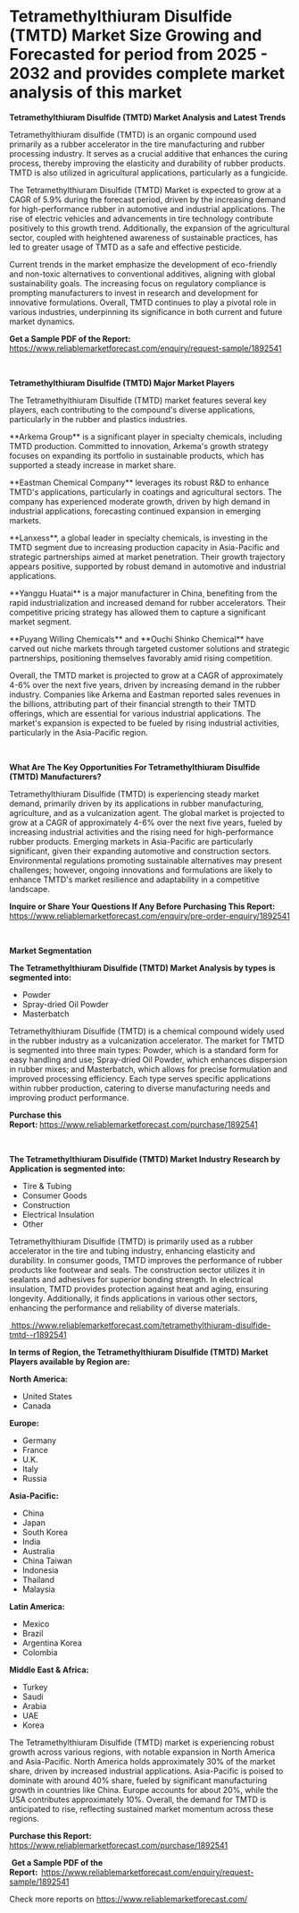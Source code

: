 <p><h1>Tetramethylthiuram Disulfide (TMTD) Market Size Growing and Forecasted for period from 2025 - 2032 and provides complete market analysis of this market</h1></p><p><strong>Tetramethylthiuram Disulfide (TMTD) Market Analysis and Latest Trends</strong></p>
<p><p>Tetramethylthiuram disulfide (TMTD) is an organic compound used primarily as a rubber accelerator in the tire manufacturing and rubber processing industry. It serves as a crucial additive that enhances the curing process, thereby improving the elasticity and durability of rubber products. TMTD is also utilized in agricultural applications, particularly as a fungicide.</p><p>The Tetramethylthiuram Disulfide (TMTD) Market is expected to grow at a CAGR of 5.9% during the forecast period, driven by the increasing demand for high-performance rubber in automotive and industrial applications. The rise of electric vehicles and advancements in tire technology contribute positively to this growth trend. Additionally, the expansion of the agricultural sector, coupled with heightened awareness of sustainable practices, has led to greater usage of TMTD as a safe and effective pesticide.</p><p>Current trends in the market emphasize the development of eco-friendly and non-toxic alternatives to conventional additives, aligning with global sustainability goals. The increasing focus on regulatory compliance is prompting manufacturers to invest in research and development for innovative formulations. Overall, TMTD continues to play a pivotal role in various industries, underpinning its significance in both current and future market dynamics.</p></p>
<p><strong>Get a Sample PDF of the Report:&nbsp;</strong> <a href="https://www.reliablemarketforecast.com/enquiry/request-sample/1892541?utm_campaign=2750&utm_medium=2&utm_source=Github&utm_content=ia&utm_term=28032025&utm_id=tetramethylthiuram-disulfide-tmtd">https://www.reliablemarketforecast.com/enquiry/request-sample/1892541</a></p>
<p>&nbsp;</p>
<p><strong>Tetramethylthiuram Disulfide (TMTD) Major Market Players</strong></p>
<p><p>The Tetramethylthiuram Disulfide (TMTD) market features several key players, each contributing to the compound's diverse applications, particularly in the rubber and plastics industries. </p><p>**Arkema Group** is a significant player in specialty chemicals, including TMTD production. Committed to innovation, Arkema's growth strategy focuses on expanding its portfolio in sustainable products, which has supported a steady increase in market share. </p><p>**Eastman Chemical Company** leverages its robust R&D to enhance TMTD's applications, particularly in coatings and agricultural sectors. The company has experienced moderate growth, driven by high demand in industrial applications, forecasting continued expansion in emerging markets.</p><p>**Lanxess**, a global leader in specialty chemicals, is investing in the TMTD segment due to increasing production capacity in Asia-Pacific and strategic partnerships aimed at market penetration. Their growth trajectory appears positive, supported by robust demand in automotive and industrial applications.</p><p>**Yanggu Huatai** is a major manufacturer in China, benefiting from the rapid industrialization and increased demand for rubber accelerators. Their competitive pricing strategy has allowed them to capture a significant market segment.</p><p>**Puyang Willing Chemicals** and **Ouchi Shinko Chemical** have carved out niche markets through targeted customer solutions and strategic partnerships, positioning themselves favorably amid rising competition.</p><p>Overall, the TMTD market is projected to grow at a CAGR of approximately 4-6% over the next five years, driven by increasing demand in the rubber industry. Companies like Arkema and Eastman reported sales revenues in the billions, attributing part of their financial strength to their TMTD offerings, which are essential for various industrial applications. The market's expansion is expected to be fueled by rising industrial activities, particularly in the Asia-Pacific region.</p></p>
<p>&nbsp;</p>
<p><strong>What Are The Key Opportunities For Tetramethylthiuram Disulfide (TMTD) Manufacturers?</strong></p>
<p><p>Tetramethylthiuram Disulfide (TMTD) is experiencing steady market demand, primarily driven by its applications in rubber manufacturing, agriculture, and as a vulcanization agent. The global market is projected to grow at a CAGR of approximately 4-6% over the next five years, fueled by increasing industrial activities and the rising need for high-performance rubber products. Emerging markets in Asia-Pacific are particularly significant, given their expanding automotive and construction sectors. Environmental regulations promoting sustainable alternatives may present challenges; however, ongoing innovations and formulations are likely to enhance TMTD's market resilience and adaptability in a competitive landscape.</p></p>
<p><strong>Inquire or Share Your Questions If Any Before Purchasing This Report:</strong> <a href="https://www.reliablemarketforecast.com/enquiry/pre-order-enquiry/1892541?utm_campaign=2750&utm_medium=2&utm_source=Github&utm_content=ia&utm_term=28032025&utm_id=tetramethylthiuram-disulfide-tmtd">https://www.reliablemarketforecast.com/enquiry/pre-order-enquiry/1892541</a></p>
<p>&nbsp;</p>
<p><strong>Market Segmentation</strong></p>
<p><strong>The Tetramethylthiuram Disulfide (TMTD) Market Analysis by types is segmented into:</strong></p>
<p><ul><li>Powder</li><li>Spray-dried Oil Powder</li><li>Masterbatch</li></ul></p>
<p><p>Tetramethylthiuram Disulfide (TMTD) is a chemical compound widely used in the rubber industry as a vulcanization accelerator. The market for TMTD is segmented into three main types: Powder, which is a standard form for easy handling and use; Spray-dried Oil Powder, which enhances dispersion in rubber mixes; and Masterbatch, which allows for precise formulation and improved processing efficiency. Each type serves specific applications within rubber production, catering to diverse manufacturing needs and improving product performance.</p></p>
<p><strong>Purchase this Report:&nbsp;</strong><a href="https://www.reliablemarketforecast.com/purchase/1892541?utm_campaign=2750&utm_medium=2&utm_source=Github&utm_content=ia&utm_term=28032025&utm_id=tetramethylthiuram-disulfide-tmtd">https://www.reliablemarketforecast.com/purchase/1892541</a></p>
<p>&nbsp;</p>
<p><strong>The Tetramethylthiuram Disulfide (TMTD) Market Industry Research by Application is segmented into:</strong></p>
<p><ul><li>Tire & Tubing</li><li>Consumer Goods</li><li>Construction</li><li>Electrical Insulation</li><li>Other</li></ul></p>
<p><p>Tetramethylthiuram Disulfide (TMTD) is primarily used as a rubber accelerator in the tire and tubing industry, enhancing elasticity and durability. In consumer goods, TMTD improves the performance of rubber products like footwear and seals. The construction sector utilizes it in sealants and adhesives for superior bonding strength. In electrical insulation, TMTD provides protection against heat and aging, ensuring longevity. Additionally, it finds applications in various other sectors, enhancing the performance and reliability of diverse materials.</p></p>
<p><a href="https://www.reliablemarketforecast.com/tetramethylthiuram-disulfide-tmtd--r1892541?utm_campaign=2750&utm_medium=2&utm_source=Github&utm_content=ia&utm_term=28032025&utm_id=tetramethylthiuram-disulfide-tmtd">&nbsp;https://www.reliablemarketforecast.com/tetramethylthiuram-disulfide-tmtd--r1892541</a></p>
<p><strong>In terms of Region, the Tetramethylthiuram Disulfide (TMTD) Market Players available by Region are:</strong></p>
<p>
    <p> <strong> North America: </strong>
        <ul>
            <li>United States</li>
            <li>Canada</li>
        </ul>
        </p> 
    <p> <strong> Europe: </strong>
        <ul>
            <li>Germany</li>
            <li>France</li>
            <li>U.K.</li>
            <li>Italy</li>
            <li>Russia</li>
        </ul>
        </p> 
    <p> <strong> Asia-Pacific: </strong>
        <ul>
            <li>China</li>
            <li>Japan</li>
            <li>South Korea</li>
            <li>India</li>
            <li>Australia</li>
            <li>China Taiwan</li>
            <li>Indonesia</li>
            <li>Thailand</li>
            <li>Malaysia</li>
        </ul>
        </p> 
    <p> <strong> Latin America: </strong>
        <ul>
            <li>Mexico</li>
            <li>Brazil</li>
            <li>Argentina Korea</li>
            <li>Colombia</li>
        </ul>
        </p> 
    <p> <strong> Middle East & Africa: </strong>
        <ul>
            <li>Turkey</li>
            <li>Saudi</li>
            <li>Arabia</li>
            <li>UAE</li>
            <li>Korea</li>
        </ul>
    </p>
    </p>
<p><p>The Tetramethylthiuram Disulfide (TMTD) market is experiencing robust growth across various regions, with notable expansion in North America and Asia-Pacific. North America holds approximately 30% of the market share, driven by increased industrial applications. Asia-Pacific is poised to dominate with around 40% share, fueled by significant manufacturing growth in countries like China. Europe accounts for about 20%, while the USA contributes approximately 10%. Overall, the demand for TMTD is anticipated to rise, reflecting sustained market momentum across these regions.</p></p>
<p><strong>Purchase this Report: </strong><a href="https://www.reliablemarketforecast.com/purchase/1892541?utm_campaign=2750&utm_medium=2&utm_source=Github&utm_content=ia&utm_term=28032025&utm_id=tetramethylthiuram-disulfide-tmtd">https://www.reliablemarketforecast.com/purchase/1892541</a></p>
<p>&nbsp;<strong>Get a Sample PDF of the Report:&nbsp;&nbsp;</strong><a href="https://www.reliablemarketforecast.com/enquiry/request-sample/1892541?utm_campaign=2750&utm_medium=2&utm_source=Github&utm_content=ia&utm_term=28032025&utm_id=tetramethylthiuram-disulfide-tmtd">https://www.reliablemarketforecast.com/enquiry/request-sample/1892541</a></p>
<p><strong></strong></p>
<p>Check more reports on <a href="https://www.reliablemarketforecast.com/?utm_campaign=2750&utm_medium=2&utm_source=Github&utm_content=ia&utm_term=28032025&utm_id=tetramethylthiuram-disulfide-tmtd">https://www.reliablemarketforecast.com/</a></p>